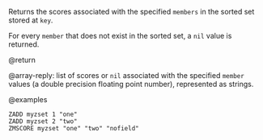 Returns the scores associated with the specified `members` in the sorted set stored at `key`.

For every `member` that does not exist in the sorted set, a `nil` value is returned.

@return

@array-reply: list of scores or `nil` associated with the specified `member` values (a double precision floating point number),
represented as strings.

@examples

```cli
ZADD myzset 1 "one"
ZADD myzset 2 "two"
ZMSCORE myzset "one" "two" "nofield"
```
